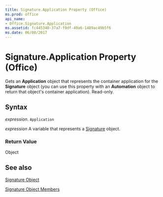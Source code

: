 ```yaml
---
title: Signature.Application Property (Office)
ms.prod: office
api_name:
- Office.Signature.Application
ms.assetid: fc445340-37a7-f9df-49a6-1489ac49b5f6
ms.date: 06/08/2017
---
```



# Signature.Application Property (Office)

Gets an  **Application** object that represents the container application for the **Signature** object (you can use this property with an **Automation** object to return that object's container application). Read-only.


## Syntax

 _expression_. `Application`

 _expression_ A variable that represents a [Signature](./Office.Signature.md) object.


### Return Value

Object


## See also


[Signature Object](Office.Signature.md)



[Signature Object Members](./overview/signature-members-office.md)

